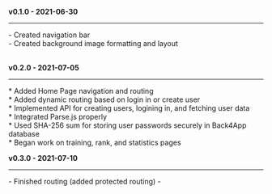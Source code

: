 <strong>v0.1.0 - 2021-06-30</strong>
<hr/>
- Created navigation bar <br/>
- Created background image formatting and layout <br/>
<br/>

<strong>v0.2.0 - 2021-07-05</strong>
<hr/>
* Added Home Page navigation and routing <br/>
* Added dynamic routing based on login in or create user <br/>
* Implemented API for creating users, logining in, and fetching user data <br/>
* Integrated Parse.js properly  <br/>
* Used SHA-256 sum for storing user passwords securely in Back4App database <br/>
* Began work on training, rank, and statistics pages <br/>

<strong>v0.3.0 - 2021-07-10</strong>
<hr/>
- Finished routing (added protected routing)
- 
